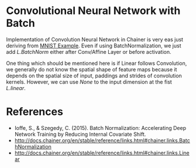 # Convolutional Neural Network with Batch

Implementation of Convolution Neural Network in Chainer is very eas just deriving from [MNIST Example](http://docs.chainer.org/en/stable/tutorial/basic.html#example-multi-layer-perceptron-on-mnist). Even if using BatchNormalization, we just add *L.BatchNorm* either after Conv/Affine Layer or before activation.

One thing which should be mentioned here is if Linear follows Convolution, we generally do not know the spatial shape of feature maps because it depends on the spatial size of input, paddings and strides of convolution kernels. However, we can use *None* to the input dimension at the fist *L.linear*.

# References
- Ioffe, S., & Szegedy, C. (2015). Batch Normalization: Accelerating Deep Network Training by Reducing Internal Covariate Shift.
- http://docs.chainer.org/en/stable/reference/links.html#chainer.links.BatchNormalization
- http://docs.chainer.org/en/stable/reference/links.html#chainer.links.Linear
